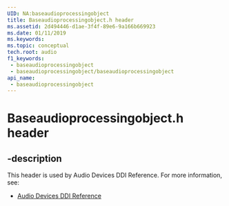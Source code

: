 ```yaml
---
UID: NA:baseaudioprocessingobject
title: Baseaudioprocessingobject.h header
ms.assetid: 2d494446-d1ae-3f4f-89e6-9a166b669923
ms.date: 01/11/2019
ms.keywords: 
ms.topic: conceptual
tech.root: audio
f1_keywords:
 - baseaudioprocessingobject
 - baseaudioprocessingobject/baseaudioprocessingobject
api_name:
 - baseaudioprocessingobject
---
```


# Baseaudioprocessingobject.h header


## -description

This header is used by Audio Devices DDI Reference. For more information, see:

- [Audio Devices DDI Reference](../_audio/index.md)

